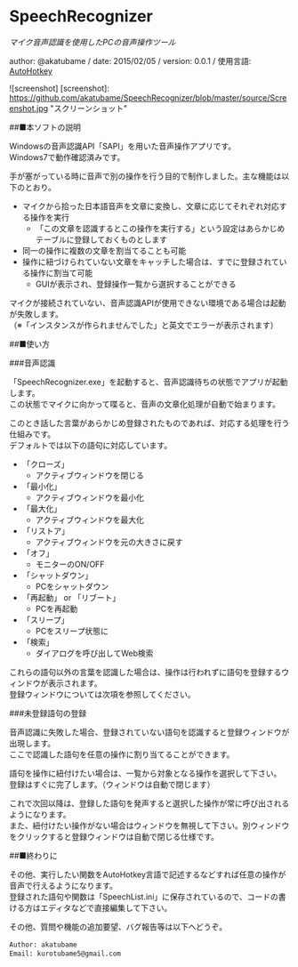 # SpeechRecognizer
*マイク音声認識を使用したPCの音声操作ツール*

author: @akatubame
/ date: 2015/02/05
/ version: 0.0.1
/ 使用言語: [AutoHotkey](http://ahkwiki.net/Top)

![screenshot]
[screenshot]: https://github.com/akatubame/SpeechRecognizer/blob/master/source/Screenshot.jpg "スクリーンショット"

##■本ソフトの説明

Windowsの音声認識API「SAPI」を用いた音声操作アプリです。  
Windows7で動作確認済みです。

手が塞がっている時に音声で別の操作を行う目的で制作しました。主な機能は以下のとおり。

- マイクから拾った日本語音声を文章に変換し、文章に応じてそれぞれ対応する操作を実行
    - 「この文章を認識するとこの操作を実行する」という設定はあらかじめテーブルに登録しておくものとします
- 同一の操作に複数の文章を割当てることも可能
- 操作に紐づけられていない文章をキャッチした場合は、すでに登録されている操作に割当て可能
    - GUIが表示され、登録操作一覧から選択することができる

マイクが接続されていない、音声認識APIが使用できない環境である場合は起動が失敗します。  
（※「インスタンスが作られませんでした」と英文でエラーが表示されます）


##■使い方

###音声認識

「SpeechRecognizer.exe」を起動すると、音声認識待ちの状態でアプリが起動します。  
この状態でマイクに向かって喋ると、音声の文章化処理が自動で始まります。  

このとき話した言葉があらかじめ登録されたものであれば、対応する処理を行う仕組みです。  
デフォルトでは以下の語句に対応しています。

- 「クローズ」
    - アクティブウィンドウを閉じる
- 「最小化」
    - アクティブウィンドウを最小化
- 「最大化」
    - アクティブウィンドウを最大化
- 「リストア」
    - アクティブウィンドウを元の大きさに戻す
- 「オフ」
    - モニターのON/OFF
- 「シャットダウン」
    - PCをシャットダウン
- 「再起動」 or 「リブート」
    - PCを再起動
- 「スリープ」
    - PCをスリープ状態に
- 「検索」
    - ダイアログを呼び出してWeb検索

これらの語句以外の言葉を認識した場合は、操作は行われずに語句を登録するウィンドウが表示されます。  
登録ウィンドウについては次項を参照してください。


###未登録語句の登録

音声認識に失敗した場合、登録されていない語句を認識すると登録ウィンドウが出現します。  
ここで認識した語句を任意の操作に割り当てることができます。

語句を操作に紐付けたい場合は、一覧から対象となる操作を選択して下さい。  
登録はすぐに完了します。（ウィンドウは自動で閉じます）

これで次回以降は、登録した語句を発声すると選択した操作が常に呼び出されるようになります。  
また、紐付けたい操作がない場合はウィンドウを無視して下さい。別ウィンドウをクリックすると登録ウィンドウは自動で閉じる仕様です。


##■終わりに  

その他、実行したい関数をAutoHotkey言語で記述するなどすれば任意の操作が音声で行えるようになります。  
登録された語句や関数は「SpeechList.ini」に保存されているので、コードの書ける方はエディタなどで直接編集して下さい。

その他、質問や機能の追加要望、バグ報告等は以下へどうぞ。

	Author: akatubame  
	Email: kurotubame5@gmail.com
